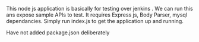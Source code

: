 This node js application is basically for testing over jenkins .
We can run this ans expose  sample APIs to test.
It requires Express js, Body Parser, mysql dependancies.
Simply run index.js to get the application up and running.

Have not added package.json deliberately
